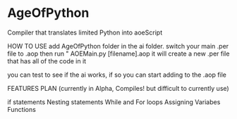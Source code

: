 # AgeOfPython
Compiler that translates limited Python into aoeScript

HOW TO USE
add AgeOfPython folder in the ai folder.
switch your main .per file to .aop
then run " AOEMain.py [filename].aop
it will create a new .per file that has all of the code in it

you can test to see if the ai works, if so you can start adding to the .aop file




FEATURES PLAN (currently in Alpha, Compiles! but difficult to currently use)

if statements
Nesting statements
While and For loops
Assigning Variabes
Functions